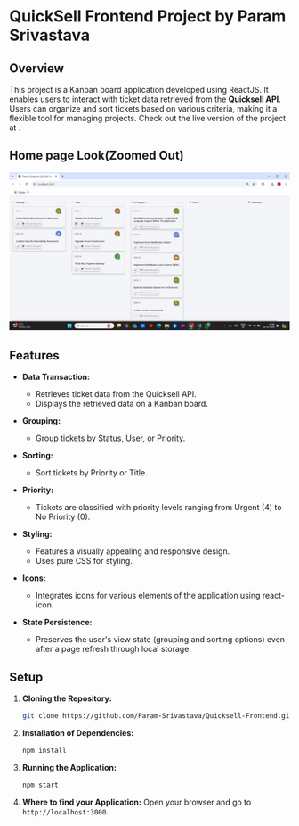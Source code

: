 # QuickSell Frontend Project by Param Srivastava

## Overview

This project is a Kanban board application developed using ReactJS. It enables users to interact with ticket data retrieved from the **Quicksell API**. Users can organize and sort tickets based on various criteria, making it a flexible tool for managing projects. Check out the live version of the project at .

## Home page Look(Zoomed Out)

![Home Page](./public/Homepage.png)

## Features

- **Data Transaction:**

  - Retrieves ticket data from the Quicksell API.
  - Displays the retrieved data on a Kanban board.

- **Grouping:**

  - Group tickets by Status, User, or Priority.

- **Sorting:**

  - Sort tickets by Priority or Title.

- **Priority:**

  - Tickets are classified with priority levels ranging from Urgent (4) to No Priority (0).

- **Styling:**

  - Features a visually appealing and responsive design.
  - Uses pure CSS for styling.

- **Icons:**

  - Integrates icons for various elements of the application using react-icon.

- **State Persistence:**

  - Preserves the user's view state (grouping and sorting options) even after a page refresh through local storage.

## Setup

1. **Cloning the Repository:**

   ```bash
   git clone https://github.com/Param-Srivastava/Quicksell-Frontend.git
   ```

2. **Installation of Dependencies:**

   ```bash
   npm install
   ```

3. **Running the Application:**

   ```bash
   npm start
   ```

4. **Where to find your Application:**
   Open your browser and go to `http://localhost:3000`.

